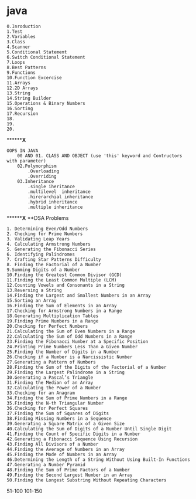 # java 

    0.Inroduction
    1.Test
    2.Variables
    3.Class
    4.Scanner
    5.Conditional Statement
    6.Switch Conditional Statement
    7.Loops
    8.Best Patterns
    9.Functions
    10.Function Excercise
    11.Arrays
    12.2D Arrays
    13.String
    14.String Builder
    15.Operations & Binary Numbers
    16.Sorting
    17.Recursion
    18.
    19.
    20.

    
****************************************************X**********************************************

    OOPS IN JAVA
        00 AND 01. CLASS AND OBJECT (use 'this' keyword and Contructors with parameter)
        02.Polymorphism
            .Overloading
            .Overriding
        03.Inheritance
            .single iheritance
            .multilevel  inheritance
            .hirerarchial inheritance
            .hybrid inheritance
            .multiple inheritance
            

                
****************************************************X**********************************************
    **DSA Problems
    
    1. Determining Even/Odd Numbers
    2. Checking for Prime Numbers
    3. Validating Leap Years
    4. Calculating Armstrong Numbers
    5. Generating the Fibonacci Series
    6. Identifying Palindromes
    7. Crafting Star Patterns Difficulty
    8. Finding the Factorial of a Number
    9.Summing Digits of a Number
    10.Finding the Greatest Common Divisor (GCD)
    11.Finding the Least Common Multiple (LCM)
    12.Counting Vowels and Consonants in a String
    13.Reversing a String
    14.Finding the Largest and Smallest Numbers in an Array
    15.Sorting an Array
    16.Finding the Sum of Elements in an Array
    17.Checking for Armstrong Numbers in a Range
    18.Generating Multiplication Tables
    19.Finding Prime Numbers in a Range
    20.Checking for Perfect Numbers
    21.Calculating the Sum of Even Numbers in a Range
    22.Calculating the Sum of Odd Numbers in a Range
    23.Finding the Fibonacci Number at a Specific Position
    24.Printing Prime Numbers Less Than a Given Number
    25.Finding the Number of Digits in a Number
    26.Checking if a Number is a Narcissistic Number
    27.Generating a Pattern of Numbers
    28.Finding the Sum of the Digits of the Factorial of a Number
    29.Finding the Largest Palindrome in a String
    30.Generating a Pascal’s Triangle
    31.Finding the Median of an Array
    32.Calculating the Power of a Number
    33.Checking for an Anagram
    34.Finding the Sum of Prime Numbers in a Range
    35.Finding the N-th Triangular Number
    36.Checking for Perfect Squares
    37.Finding the Sum of Squares of Digits
    38.Finding Missing Numbers in a Sequence
    39.Generating a Square Matrix of a Given Size
    40.Calculating the Sum of Digits of a Number Until Single Digit
    41.Finding the Count of Specific Digits in a Number
    42.Generating a Fibonacci Sequence Using Recursion
    43.Finding All Divisors of a Number
    44.Finding the Average of Numbers in an Array
    45.Finding the Mode of Numbers in an Array
    46.Determining the Length of a String Without Using Built-In Functions
    47.Generating a Number Pyramid
    48.Finding the Sum of Prime Factors of a Number
    49.Finding the Second Largest Number in an Array
    50.Finding the Longest Substring Without Repeating Characters
    
51-100
101-150

    
    
